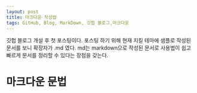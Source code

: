 ```yaml
---
layout: post
title: 마크다운 작성법
tags: GitHub, Blog, MarkDown, 깃헙 블로그,마크다운
---
```


깃헙 블로그 개설 후 첫 포스팅이다. 포스팅 하기 위해 현재 지킬 테마에 샘플로 작성된
문서를 보니 확장자가 .md 였다. md는 markdown으로 작성된 문서로 사용법이 쉽고 빠르게 문서를 정리할 수 있다는 장점을 갖는다.

# 마크다운 문법
